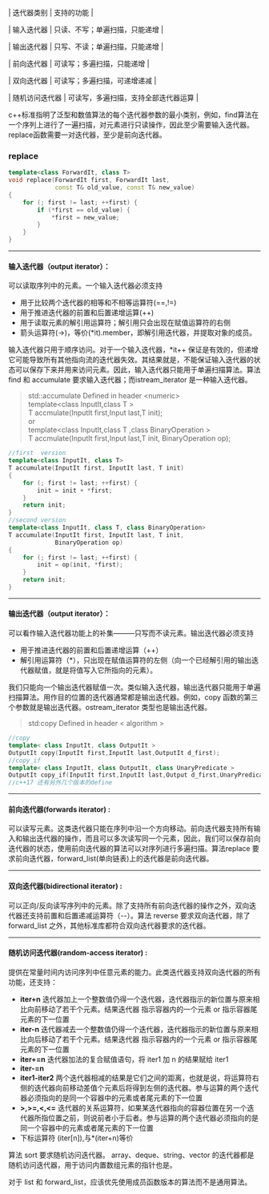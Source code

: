 | 迭代器类别 | 支持的功能 | 

| 输入迭代器 | 只读、不写；单遍扫描，只能递增 |

| 输出迭代器 | 只写、不读；单遍扫描，只能递增 |

| 前向迭代器 | 可读写；多遍扫描，只能递增 |

| 双向迭代器 | 可读写；多遍扫描，可递增递减 |

| 随机访问迭代器 | 可读写，多遍扫描，支持全部迭代器运算 |

c++标准指明了泛型和数值算法的每个迭代器参数的最小类别，例如，find算法在一个序列上进行了一遍扫描，对元素进行只读操作，因此至少需要输入迭代器。replace函数需要一对迭代器，至少是前向迭代器。
### replace 
```c++
template<class ForwardIt, class T>
void replace(ForwardIt first, ForwardIt last,
             const T& old_value, const T& new_value)
{
    for (; first != last; ++first) {
        if (*first == old_value) {
            *first = new_value;
        }
    }
}
```
***   
#### 输入迭代器（output iterator）：
可以读取序列中的元素。一个输入迭代器必须支持 
+ 用于比较两个迭代器的相等和不相等运算符(==,!=)
+ 用于推进迭代器的前置和后置递增运算(++)
+ 用于读取元素的解引用运算符；解引用只会出现在赋值运算符的右侧
+ 箭头运算符(->)，等价(*it).member，即解引用迭代器，并提取对象的成员。

输入迭代器只用于顺序访问。对于一个输入迭代器，*it++ 保证是有效的，但递增它可能导致所有其他指向流的迭代器失效。其结果就是，不能保证输入迭代器的状态可以保存下来并用来访问元素。因此，输入迭代器只能用于单遍扫描算法。算法 find 和 accumulate 要求输入迭代器；而istream_iterator 是一种输入迭代器。

>std::accumulate
>	Defined in header &lt;numeric&gt;    
>	template&lt;class InputIt,class T &gt;   
>	T accmulate(InputIt first,Input last,T init);   
>	or   
>	template&lt;class InputIt,class T ,class BinaryOperation &gt;   
>	T accmulate(InputIt first,Input last,T init, BinaryOperation op);   

```c++
//first  version
template<class InputIt, class T>
T accumulate(InputIt first, InputIt last, T init)
{
    for (; first != last; ++first) {
        init = init + *first;
    }
    return init;
}
//second version
template<class InputIt, class T, class BinaryOperation>
T accumulate(InputIt first, InputIt last, T init, 
             BinaryOperation op)
{
    for (; first != last; ++first) {
        init = op(init, *first);
    }
    return init;
}
```   
***
#### 输出迭代器（output iterator）：   
可以看作输入迭代器功能上的补集———只写而不读元素。输出迭代器必须支持   
+ 用于推进迭代器的前置和后置递增运算（++）
+ 解引用运算符（\*），只出现在赋值运算符的左侧（向一个已经解引用的输出迭代器赋值，就是将值写入它所指向的元素）。   

我们只能向一个输出迭代器赋值一次。类似输入迭代器，输出迭代器只能用于单遍扫描算法。用作目的位置的迭代器通常都是输出迭代器。例如，copy 函数的第三个参数就是输出迭代器。ostream_iterator 类型也是输出迭代器。   
> std:copy
> Defined in header &lt; algorithm &gt;   

```c++
//copy
template< class InputIt, class OutputIt >
OutputIt copy(InputIt first,InputIt last,OutputIt d_first);
//copy_if
template< class InputIt, class OutputIt, class UnaryPredicate >
OutputIt copy_if(InputIt first,InputIt last,Output d_first,UnaryPredicate pred);
//c++17 还有另外几个版本的define
```
***   
#### 前向迭代器(forwards iterator) :   
可以读写元素。这类迭代器只能在序列中沿一个方向移动。前向迭代器支持所有输入和输出迭代器的操作，而且可以多次读写同一个元素，因此，我们可以保存前向迭代器的状态，使用前向迭代器的算法可以对序列进行多遍扫描。算法replace 要求前向迭代器，forward_list(单向链表)上的迭代器是前向迭代器。   
***   
#### 双向迭代器(bidirectional iterator) :   
可以正向/反向读写序列中的元素。除了支持所有前向迭代器的操作之外，双向迭代器还支持前置和后置递减运算符（--）。算法 reverse 要求双向迭代器，除了 forward_list 之外，其他标准库都符合双向迭代器要求的迭代器。   
***   
#### 随机访问迭代器(random-access iterator) :
提供在常量时间内访问序列中任意元素的能力。此类迭代器支持双向迭代器的所有功能，还支持：   
* **iter+n** 迭代器加上一个整数值仍得一个迭代器，迭代器指示的新位置与原来相比向前移动了若干个元素。结果迭代器 指示容器内的一个元素 or 指示容器尾元素的下一位置
* **iter-n** 迭代器减去一个整数值仍得一个迭代器，迭代器指示的新位置与原来相比向后移动了若干个元素。结果迭代器 指示容器内的一个元素 or 指示容器尾元素的下一位置
* **iter+=n** 迭代器加法的复合赋值语句，将 iter1 加 n 的结果赋给 iter1 
* **iter-=n** 
* **iter1-iter2** 两个迭代器相减的结果是它们之间的距离，也就是说，将运算符右侧的迭代器向前移动差值个元素后将得到左侧的迭代器。参与运算的两个迭代器必须指向的是同一个容器中的元素或者尾元素的下一位置
* **>,>=,<,<=**  迭代器的关系运算符，如果某迭代器指向的容器位置在另一个迭代器所指位置之前，则说前者小于后者。参与运算的两个迭代器必须指向的是同一个容器中的元素或者尾元素的下一位置   
* 下标运算符 (iter[n]),与*(iter+n)等价   

算法 sort 要求随机访问迭代器。 array、deque、string、vector 的迭代器都是随机访问迭代器，用于访问内置数组元素的指针也是。   

对于 list 和 forward_list，应该优先使用成员函数版本的算法而不是通用算法。 



